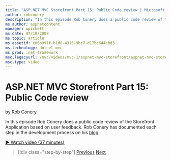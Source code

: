 ```yaml
---
title: "ASP.NET MVC Storefront Part 15: Public Code review | Microsoft Docs"
author: robconery
description: "In this episode Rob Conery does a public code review of the Storefront Application based on user feedback. Rob Conery has documented each step in the develop..."
ms.author: aspnetcontent
manager: wpickett
ms.date: 07/10/2008
ms.topic: article
ms.assetid: c06b991f-b1d8-4315-9bc7-d17bc644cbd3
ms.technology: dotnet-mvc
ms.prod: .net-framework
msc.legacyurl: /mvc/videos/mvc-1/aspnet-mvc-storefront/aspnet-mvc-storefront-part-15-public-code-review
msc.type: video
---
```

ASP.NET MVC Storefront Part 15: Public Code review
====================
by [Rob Conery](https://github.com/robconery)

In this episode Rob Conery does a public code review of the Storefront Application based on user feedback. Rob Conery has documented each step in the development process on his [blog](http://blog.wekeroad.com/mvc-storefront/mvcstore-part-15/).

[&#9654; Watch video (37 minutes)](https://channel9.msdn.com/Blogs/ASP-NET-Site-Videos/aspnet-mvc-storefront-part-15-public-code-review)

>[!div class="step-by-step"]
[Previous](aspnet-mvc-storefront-part-14-rich-client-interaction.md)
[Next](aspnet-mvc-storefront-part-16-membership-redo-with-openid.md)